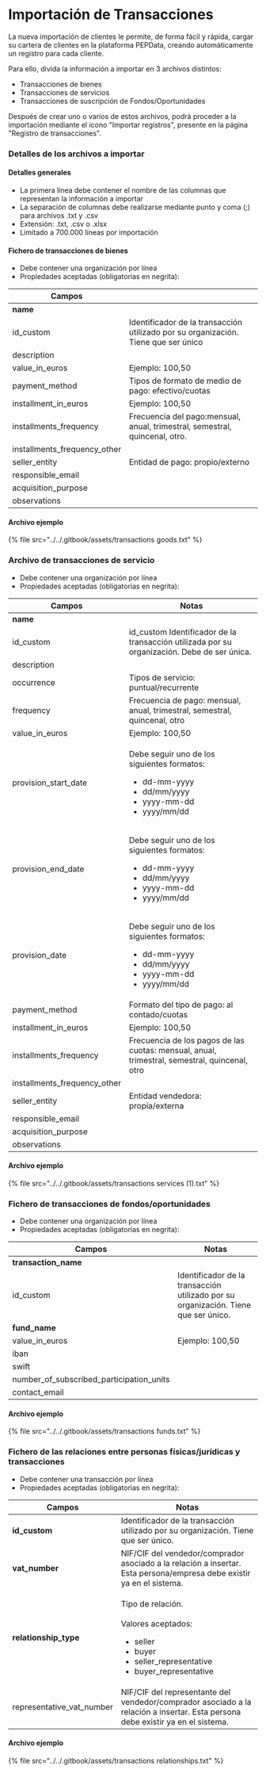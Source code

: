 # Importación de Transacciones

La nueva importación de clientes le permite, de forma fácil y rápida, cargar su cartera de clientes en la plataforma PEPData, creando automáticamente un registro para cada cliente.

Para ello, divida la información a importar en 3 archivos distintos:

* Transacciones de bienes
* Transacciones de servicios
* Transacciones de suscripción de Fondos/Oportunidades

Después de crear uno o varios de estos archivos, podrá proceder a la importación mediante el icono "Importar registros", presente en la página "Registro de transacciones".

### Detalles de los archivos a importar

#### Detalles generales

* La primera línea debe contener el nombre de las columnas que representan la información a importar
* La separación de columnas debe realizarse mediante punto y coma (;) para archivos .txt y .csv
* Extensión: .txt, .csv o .xlsx
* Limitado a 700.000 líneas por importación

#### Fichero de transacciones de bienes

* Debe contener una organización por línea
* Propiedades aceptadas (obligatorias en negrita):

| Campos                         |                                                                                    |
| ------------------------------ | ---------------------------------------------------------------------------------- |
| **name**                       |                                                                                    |
| id\_custom                     | Identificador de la transacción utilizado por su organización. Tiene que ser único |
| description                    |                                                                                    |
| value\_i&#x6E;_\__&#x65;uros   | Ejemplo: 100,50                                                                    |
| payment\_method                | Tipos de formato de medio de pago: efectivo/cuotas                                 |
| installment\_in\_euros         | Ejemplo: 100,50                                                                    |
| installments\_frequency        | Frecuencia del pago:mensual, anual, trimestral, semestral, quincenal, otro.        |
| installments\_frequency\_other |                                                                                    |
| seller\_entity                 | Entidad de pago: propio/externo                                                    |
| responsible\_email             |                                                                                    |
| acquisition\_purpose           |                                                                                    |
| observations                   |                                                                                    |

#### Archivo ejemplo

{% file src="../../.gitbook/assets/transactions goods.txt" %}

### Archivo de transacciones de servicio

* Debe contener una organización por línea
* Propiedades aceptadas (obligatorias en negrita):

| Campos                         | Notas                                                                                                                                   |
| ------------------------------ | --------------------------------------------------------------------------------------------------------------------------------------- |
| **name**                       |                                                                                                                                         |
| id\_custom                     | id\_custom Identificador de la transacción utilizada por su organización. Debe de ser única.                                            |
| description                    |                                                                                                                                         |
| occurrence                     | Tipos de servicio: puntual/recurrente                                                                                                   |
| frequency                      | Frecuencia de pago: mensual, anual, trimestral, semestral, quincenal, otro                                                              |
| value\_in\_euros               | Ejemplo: 100,50                                                                                                                         |
| provision\_start\_date         | <p>Debe seguir uno de los siguientes formatos:</p><ul><li>dd-mm-yyyy</li><li>dd/mm/yyyy</li><li>yyyy-mm-dd</li><li>yyyy/mm/dd</li></ul> |
| provision\_end\_date           | <p>Debe seguir uno de los siguientes formatos:</p><ul><li>dd-mm-yyyy</li><li>dd/mm/yyyy</li><li>yyyy-mm-dd</li><li>yyyy/mm/dd</li></ul> |
| provision\_date                | <p>Debe seguir uno de los siguientes formatos:</p><ul><li>dd-mm-yyyy</li><li>dd/mm/yyyy</li><li>yyyy-mm-dd</li><li>yyyy/mm/dd</li></ul> |
| payment\_method                | Formato del tipo de pago: al contado/cuotas                                                                                             |
| installment\_in\_euros         | Ejemplo: 100,50                                                                                                                         |
| installments\_frequency        | Frecuencia de los pagos de las cuotas: mensual, anual, trimestral, semestral, quincenal, otro                                           |
| installments\_frequency\_other |                                                                                                                                         |
| seller\_entity                 | Entidad vendedora: propia/externa                                                                                                       |
| responsible\_email             |                                                                                                                                         |
| acquisition\_purpose           |                                                                                                                                         |
| observations                   |                                                                                                                                         |

#### Archivo ejemplo

{% file src="../../.gitbook/assets/transactions services (1).txt" %}

### Fichero de transacciones de fondos/oportunidades

* Debe contener una organización por línea
* Propiedades aceptadas (obligatorias en negrita):

| Campos                                       | Notas                                                                               |
| -------------------------------------------- | ----------------------------------------------------------------------------------- |
| **transaction\_name**                        |                                                                                     |
| id\_custom                                   | Identificador de la transacción utilizado por su organización. Tiene que ser único. |
| **fund\_name**                               |                                                                                     |
| value\_in\_euros                             | Ejemplo: 100,50                                                                     |
| iban                                         |                                                                                     |
| swift                                        |                                                                                     |
| number\_of\_subscribed\_participation\_units |                                                                                     |
| contact\_email                               |                                                                                     |

#### Archivo ejemplo

{% file src="../../.gitbook/assets/transactions funds.txt" %}

### Fichero de las relaciones entre personas físicas/jurídicas y transacciones

* Debe contener una transacción por línea
* Propiedades aceptadas (obligatorias en negrita):

| Campos                      | Notas                                                                                                                                                |
| --------------------------- | ---------------------------------------------------------------------------------------------------------------------------------------------------- |
| **id\_custom**              | Identificador de la transacción utilizado por su organización. Tiene que ser único.                                                                  |
| **vat\_number**             | NIF/CIF del vendedor/comprador asociado a la relación a insertar. Esta persona/empresa debe existir ya en el sistema.                                |
| **relationship\_type**      | <p>Tipo de relación.<br><br>Valores aceptados: </p><ul><li>seller</li><li>buyer</li><li>seller_representative</li><li>buyer_representative</li></ul> |
| representative\_vat\_number | NIF/CIF del representante del vendedor/comprador asociado a la relación a insertar. Esta persona debe existir ya en el sistema.                      |

#### Archivo ejemplo

{% file src="../../.gitbook/assets/transactions relationships.txt" %}
